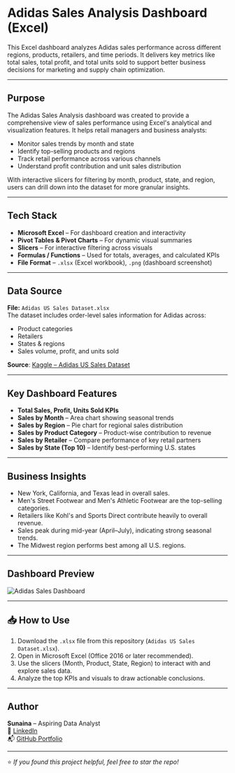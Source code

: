 
#  Adidas Sales Analysis Dashboard (Excel)

This Excel dashboard analyzes Adidas sales performance across different regions, products, retailers, and time periods. It delivers key metrics like total sales, total profit, and total units sold to support better business decisions for marketing and supply chain optimization.

---

## Purpose

The Adidas Sales Analysis dashboard was created to provide a comprehensive view of sales performance using Excel's analytical and visualization features. It helps retail managers and business analysts:
- Monitor sales trends by month and state
- Identify top-selling products and regions
- Track retail performance across various channels
- Understand profit contribution and unit sales distribution

With interactive slicers for filtering by month, product, state, and region, users can drill down into the dataset for more granular insights.

---

##  Tech Stack

-  **Microsoft Excel** – For dashboard creation and interactivity
-  **Pivot Tables & Pivot Charts** – For dynamic visual summaries
-  **Slicers** – For interactive filtering across visuals
-  **Formulas / Functions** – Used for totals, averages, and calculated KPIs
-  **File Format** – `.xlsx` (Excel workbook), `.png` (dashboard screenshot)

---

##  Data Source

**File:** `Adidas US Sales Dataset.xlsx`  
The dataset includes order-level sales information for Adidas across:
- Product categories
- Retailers
- States & regions
- Sales volume, profit, and units sold

 **Source**: [Kaggle – Adidas US Sales Dataset](https://www.kaggle.com/datasets/whenamancodes/adidas-us-retail-sales-dataset)

---

## Key Dashboard Features

- **Total Sales, Profit, Units Sold KPIs**
- **Sales by Month** – Area chart showing seasonal trends
- **Sales by Region** – Pie chart for regional sales distribution
- **Sales by Product Category** – Product-wise contribution to revenue
- **Sales by Retailer** – Compare performance of key retail partners
- **Sales by State (Top 10)** – Identify best-performing U.S. states

---

##  Business Insights

- New York, California, and Texas lead in overall sales.
- Men's Street Footwear and Men's Athletic Footwear are the top-selling categories.
- Retailers like Kohl's and Sports Direct contribute heavily to overall revenue.
- Sales peak during mid-year (April–July), indicating strong seasonal trends.
- The Midwest region performs best among all U.S. regions.

---

##  Dashboard Preview

![Adidas Sales Dashboard](images/adidas_sales_dashboard.png)

---

## 📥 How to Use

1. Download the `.xlsx` file from this repository (`Adidas US Sales Dataset.xlsx`).
2. Open in Microsoft Excel (Office 2016 or later recommended).
3. Use the slicers (Month, Product, State, Region) to interact with and explore sales data.
4. Analyze the top KPIs and visuals to draw actionable conclusions.

---

##  Author

**Sunaina** – Aspiring Data Analyst  
🔗 [LinkedIn](https://www.linkedin.com/in/sunaina-p-a-9704ba372/)  
📬 [GitHub Portfolio](https://github.com/iamsunaina1)

---
⭐ *If you found this project helpful, feel free to star the repo!*
